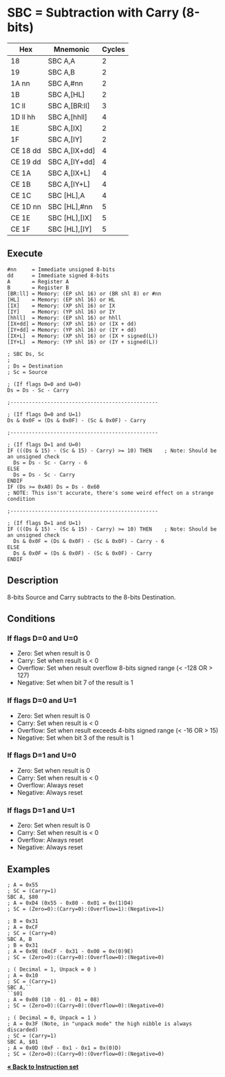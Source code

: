 # SBC = Subtraction with Carry (8-bits)

| Hex      | Mnemonic          | Cycles |
| -------- | ----------------- | ------ |
| 18       | SBC A,A           | 2      |
| 19       | SBC A,B           | 2      |
| 1A nn    | SBC A,#nn         | 2      |
| 1B       | SBC A,\[HL]       | 2      |
| 1C ll    | SBC A,\[BR:ll]    | 3      |
| 1D ll hh | SBC A,\[hhll]     | 4      |
| 1E       | SBC A,\[IX]       | 2      |
| 1F       | SBC A,\[IY]       | 2      |
| CE 18 dd | SBC A,\[IX+dd]    | 4      |
| CE 19 dd | SBC A,\[IY+dd]    | 4      |
| CE 1A    | SBC A,\[IX+L]     | 4      |
| CE 1B    | SBC A,\[IY+L]     | 4      |
| CE 1C    | SBC \[HL],A       | 4      |
| CE 1D nn | SBC \[HL],#nn     | 5      |
| CE 1E    | SBC \[HL],\[IX]   | 5      |
| CE 1F    | SBC \[HL],\[IY]   | 5      |

## Execute

```
#nn     = Immediate unsigned 8-bits
dd      = Immediate signed 8-bits
A       = Register A
B       = Register B
[BR:ll] = Memory: (EP shl 16) or (BR shl 8) or #nn
[HL]    = Memory: (EP shl 16) or HL
[IX]    = Memory: (XP shl 16) or IX
[IY]    = Memory: (YP shl 16) or IY
[hhll]  = Memory: (EP shl 16) or hhll
[IX+dd] = Memory: (XP shl 16) or (IX + dd)
[IY+dd] = Memory: (YP shl 16) or (IY + dd)
[IX+L]  = Memory: (XP shl 16) or (IX + signed(L))
[IY+L]  = Memory: (YP shl 16) or (IY + signed(L))
```

```
; SBC Ds, Sc
;
; Ds = Destination
; Sc = Source

; (If flags D=0 and U=0)
Ds = Ds - Sc - Carry

;------------------------------------------------

; (If flags D=0 and U=1)
Ds & 0x0F = (Ds & 0x0F) - (Sc & 0x0F) - Carry

;------------------------------------------------

; (If flags D=1 and U=0)
IF (((Ds & 15) - (Sc & 15) - Carry) >= 10) THEN    ; Note: Should be an unsigned check
  Ds = Ds - Sc - Carry - 6
ELSE
  Ds = Ds - Sc - Carry
ENDIF
IF (Ds >= 0xA0) Ds = Ds - 0x60
; NOTE: This isn't accurate, there's some weird effect on a strange condition

;------------------------------------------------

; (If flags D=1 and U=1)
IF (((Ds & 15) - (Sc & 15) - Carry) >= 10) THEN    ; Note: Should be an unsigned check
  Ds & 0x0F = (Ds & 0x0F) - (Sc & 0x0F) - Carry - 6
ELSE
  Ds & 0x0F = (Ds & 0x0F) - (Sc & 0x0F) - Carry
ENDIF
```

## Description

8-bits Source and Carry subtracts to the 8-bits Destination.

## Conditions

### If flags D=0 and U=0

* Zero: Set when result is 0
* Carry: Set when result is < 0
* Overflow: Set when result overflow 8-bits signed range (< -128 OR > 127)
* Negative: Set when bit 7 of the result is 1

### If flags D=0 and U=1

* Zero: Set when result is 0
* Carry: Set when result is < 0
* Overflow: Set when result exceeds 4-bits signed range (< -16 OR > 15)
* Negative: Set when bit 3 of the result is 1

### If flags D=1 and U=0

* Zero: Set when result is 0
* Carry: Set when result is < 0
* Overflow: Always reset
* Negative: Always reset

### If flags D=1 and U=1

* Zero: Set when result is 0
* Carry: Set when result is < 0
* Overflow: Always reset
* Negative: Always reset

## Examples

```
; A = 0x55
; SC = (Carry=1)
SBC A, $80
; A = 0xD4 (0x55 - 0x80 - 0x01 = 0x(1)D4)
; SC = (Zero=0):(Carry=0):(Overflow=1):(Negative=1)
```

```
; B = 0x31
; A = 0xCF
; SC = (Carry=0)
SBC A, B
; B = 0x31
; A = 0x9E (0xCF - 0x31 - 0x00 = 0x(0)9E)
; SC = (Zero=0):(Carry=0):(Overflow=0):(Negative=0)
```

```
; ( Decimal = 1, Unpack = 0 )
; A = 0x10
; SC = (Carry=1)
SBC A,``
``$01
; A = 0x08 (10 - 01 - 01 = 08)
; SC = (Zero=0):(Carry=0):(Overflow=0):(Negative=0)
```

```
; ( Decimal = 0, Unpack = 1 )
; A = 0x3F (Note, in "unpack mode" the high nibble is always discarded)
; SC = (Carry=1)
SBC A, $01
; A = 0x0D (0xF - 0x1 - 0x1 = 0x(0)D)
; SC = (Zero=0):(Carry=0):(Overflow=0):(Negative=0)
```

[**« Back to Instruction set**](../S1C88_InstructionSet.md)
